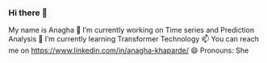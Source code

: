 ### Hi there 👋
My name is Anagha
🔭 I’m currently working on Time series and Prediction Analysis
🌱 I’m currently learning Transformer Technology
📫 You can reach me on https://www.linkedin.com/in/anagha-khaparde/
😄 Pronouns: She
<!--
**Anagha-0806/Anagha-0806** is a ✨ _special_ ✨ repository because its `README.md` (this file) appears on your GitHub profile.

Here are some ideas to get you started:

- 🔭 I’m currently working on Time series and Prediction Analysis
- 🌱 I’m currently learning Transformer Technology
- 📫 How to reach me: https://www.linkedin.com/in/anagha-khaparde/
- 😄 Pronouns: She
-->
